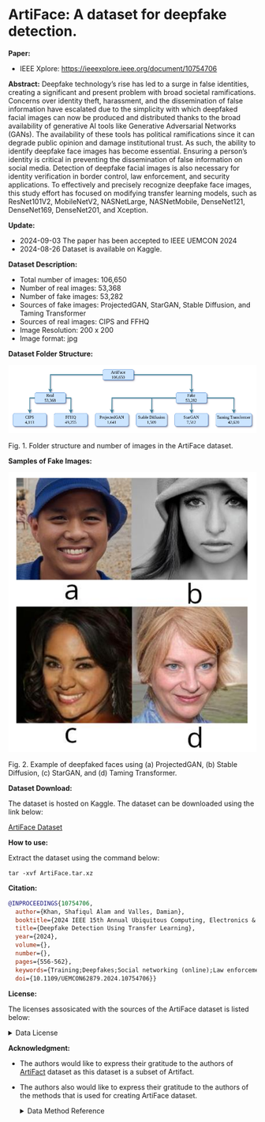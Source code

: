 # ArtiFace: A dataset for deepfake detection.

**Paper:** 

* IEEE Xplore: https://ieeexplore.ieee.org/document/10754706
  
  

**Abstract:** Deepfake technology’s rise has led to a surge in false identities, creating a significant and present problem with broad societal ramifications. Concerns over identity theft, harassment, and the dissemination of false information have escalated due to the simplicity with which deepfaked facial images can now be produced and distributed thanks to the broad availability of generative AI tools like Generative Adversarial Networks (GANs). The availability of these tools has political ramifications since it can degrade public opinion and damage institutional trust. As such, the ability to identify deepfake face images has become essential. Ensuring a person’s identity is critical in preventing the dissemination of false information on social media. Detection of deepfake facial images is also necessary for identity verification in border control, law enforcement, and security applications. To effectively and precisely recognize deepfake face images, this study effort has focused on modifying transfer learning models, such as ResNet101V2, MobileNetV2, NASNetLarge, NASNetMobile, DenseNet121, DenseNet169, DenseNet201, and Xception.



**Update:**

* 2024-09-03 The paper has been accepted to IEEE UEMCON 2024
* 2024-08-26 Dataset is available on Kaggle.
  
  

**Dataset Description:**

* Total number of images: 106,650
* Number of real images: 53,368
* Number of fake images: 53,282
* Sources of fake images: ProjectedGAN, StarGAN, Stable Diffusion, and Taming Transformer
* Sources of real images: CIPS and FFHQ
* Image Resolution: 200 x 200
* Image format: jpg
  
  

**Dataset Folder Structure:**

![2.png](/Images/2.png)

Fig. 1. Folder structure and number of images in the ArtiFace dataset.



**Samples of Fake Images:**

![1.png](/Images/1.png)

Fig. 2. Example of deepfaked faces using (a) ProjectedGAN, (b) Stable
Diffusion, (c) StarGAN, and (d) Taming Transformer.



**Dataset Download:**

The dataset is hosted on Kaggle. The dataset can be downloaded using the link below:

[ArtiFace Dataset](https://www.kaggle.com/datasets/8b11f39f58933fbef4f4d0c8c3c5bcb43d7ea09269d2891ca3bc2d834c6b165c/data)



**How to use:**

Extract the dataset using the command below:

```shell
tar -xvf ArtiFace.tar.xz
```



**Citation:**

```bibtex
@INPROCEEDINGS{10754706,
  author={Khan, Shafiqul Alam and Valles, Damian},
  booktitle={2024 IEEE 15th Annual Ubiquitous Computing, Electronics & Mobile Communication Conference (UEMCON)}, 
  title={Deepfake Detection Using Transfer Learning}, 
  year={2024},
  volume={},
  number={},
  pages={556-562},
  keywords={Training;Deepfakes;Social networking (online);Law enforcement;Face recognition;Computational modeling;Transfer learning;Mobile communication;Security;Surges;deepfake detection;GANs;transfer learning;deep learning;identity verification},
  doi={10.1109/UEMCON62879.2024.10754706}}
```



**License:**

The licenses assosicated with the sources of the ArtiFace dataset is listed below:

<details close>
<summary>Data License</summary>

| Method             | License                               |
|:------------------:|:-------------------------------------:|
| ProjectedGAN       | MIT                                   |
| StarGAN            | MIT                                   |
| Stable Diffusion   | Apache-2.0                            |
| Taming Transformer | MIT                                   |
| CIPS               | MIT                                   |
| FFHQ               | Creative Commons BY-NC-SA 4.0 license |

</details>



**Acknowledgment:**

* The authors would like to express their gratitude to the authors of [ArtiFact](https://github.com/awsaf49/artifact) dataset as this dataset is a subset of Artifact.

* The authors also would like to express their gratitude to the authors of the methods that is used for creating ArtiFace dataset.
  
  <details close>
    <summary>Data Method Reference</summary>
  
  | Method             | Reference                                                 |
  |:------------------:|:---------------------------------------------------------:|
  | FFHQ               | [link](https://github.com/NVlabs/ffhq-dataset)            |
  | Taming Transformer | [link](https://github.com/CompVis/taming-transformer)     |
  | Stable Diffusion   | [link](https://github.com/huggingface/diffusers)          |
  | CIPS               | [link](https://github.com/saic-mdal/CIPS)                 |
  | StarGAN            | [link](https://github.com/yunjey/StarGAN)                 |
  | ProjectedGAN       | [link](https://github.com/autonomousvision/projected_gan) |
  
  </details>
